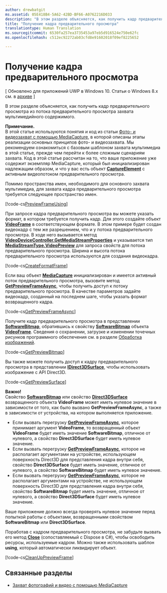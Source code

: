 ```yaml
---
author: drewbatgit
ms.assetid: 05E418B4-5A62-42BD-BF66-A0762216D033
description: "В этом разделе объясняется, как получить кадр предварительного просмотра из потока предварительного просмотра захвата мультимедийного содержимого."
title: "Получение кадра предварительного просмотра"
translationtype: Human Translation
ms.sourcegitcommit: 6530fa257ea3735453a97eb5d916524e750e62fc
ms.openlocfilehash: c512ec92272ab03cfd8e91602018f09ef8225652

---
```


# Получение кадра предварительного просмотра

\[ Обновлено для приложений UWP в Windows 10. Статьи о Windows 8.x см. в [архиве](http://go.microsoft.com/fwlink/p/?linkid=619132) \]

В этом разделе объясняется, как получить кадр предварительного просмотра из потока предварительного просмотра захвата мультимедийного содержимого.

**Примечание.**  
В этой статье используются понятия и код из статьи [Фото- и видеозахват с помощью MediaCapture](capture-photos-and-video-with-mediacapture.md), в которой описаны этапы реализации основных принципов фото- и видеозахвата. Мы рекомендуем ознакомиться с базовым шаблоном захвата мультимедиа в этой статье, прежде чем перейти к более сложным сценариям захвата. Код в этой статье рассчитан на то, что ваше приложение уже содержит экземпляр MediaCapture, который был инициализирован надлежащим образом, и что у вас есть объект [**CaptureElement**](https://msdn.microsoft.com/library/windows/apps/br209278) с активным видеопотоком предварительного просмотра.

Помимо пространства имен, необходимого для основного захвата мультимедиа, для захвата кадра предварительного просмотра требуется следующее пространство имен.

[!code-cs[PreviewFrameUsing](./code/BasicMediaCaptureWin10/cs/MainPage.xaml.cs#SnippetPreviewFrameUsing)]

При запросе кадра предварительного просмотра вы можете указать формат, в котором требуется получить кадр. Для этого создайте объект [**VideoFrame**](https://msdn.microsoft.com/library/windows/apps/dn930917) в соответствующем формате. В этом примере будет создан видеокадр с тем же разрешением, что и у потока предварительного просмотра. В ходе него вызывается метод [**VideoDeviceController.GetMediaStreamProperties**](https://msdn.microsoft.com/library/windows/apps/br211995) и указывается тип [**MediaStreamType.VideoPreview**](https://msdn.microsoft.com/library/windows/apps/br226640) для запроса свойств для потока предварительного просмотра. Ширина и высота потока предварительного просмотра используются для создания видеокадра.

[!code-cs[CreateFormatFrame](./code/BasicMediaCaptureWin10/cs/MainPage.xaml.cs#SnippetCreateFormatFrame)]

Если ваш объект [**MediaCapture**](https://msdn.microsoft.com/library/windows/apps/br241124) инициализирован и имеется активный поток предварительного просмотра, вызовите метод [**GetPreviewFrameAsync**](https://msdn.microsoft.com/library/windows/apps/dn926711), чтобы получить доступ к потоку предварительного просмотра. В качестве параметров задайте видеокадр, созданный на последнем шаге, чтобы указать формат возвращенного кадра.

[!code-cs[GetPreviewFrameAsync](./code/BasicMediaCaptureWin10/cs/MainPage.xaml.cs#SnippetGetPreviewFrameAsync)]

Получите кадр предварительного просмотра в представлении [**SoftwareBitmap**](https://msdn.microsoft.com/library/windows/apps/dn887358), обратившись к свойству [**SoftwareBitmap**](https://msdn.microsoft.com/library/windows/apps/dn930926) объекта [**VideoFrame**](https://msdn.microsoft.com/library/windows/apps/dn930917). Сведения о сохранении, загрузке и изменении точечных рисунков программного обеспечения см. в разделе [Обработка изображений](imaging.md).

[!code-cs[GetPreviewBitmap](./code/BasicMediaCaptureWin10/cs/MainPage.xaml.cs#SnippetGetPreviewBitmap)]

Вы также можете получить доступ к кадру предварительного просмотра в представлении [**IDirect3DSurface**](https://msdn.microsoft.com/library/windows/apps/dn965505), чтобы использовать изображение с API Direct3D.

[!code-cs[GetPreviewSurface](./code/BasicMediaCaptureWin10/cs/MainPage.xaml.cs#SnippetGetPreviewSurface)]

**Важно!**  
Свойство [**SoftwareBitmap**](https://msdn.microsoft.com/library/windows/apps/dn930926) или свойство [**Direct3DSurface**](https://msdn.microsoft.com/library/windows/apps/dn930920) возвращенного объекта **VideoFrame** может иметь нулевое значение в зависимости от того, как было вызвано **GetPreviewFrameAsync**, а также в зависимости от устройства, на котором выполняется приложение.

-   Если вызвать перегрузку [**GetPreviewFrameAsync**](https://msdn.microsoft.com/library/windows/apps/dn926713), которое принимает аргумент **VideoFrame**, то возвращенный объект **VideoFrame** будет иметь значение **SoftwareBitmap**, отличное от нулевого, а свойство **Direct3DSurface** будет иметь нулевое значение.
-   Если вызвать перегрузку [**GetPreviewFrameAsync**](https://msdn.microsoft.com/library/windows/apps/dn926712), которое не располагает аргументами на устройстве, использующем поверхность Direct3D для представления кадра внутри себя, свойство **Direct3DSurface** будет иметь значение, отличное от нулевого, а свойство **SoftwareBitmap** будет иметь нулевое значение.
-   Если вызвать перегрузку [**GetPreviewFrameAsync**](https://msdn.microsoft.com/library/windows/apps/dn926712), которое не располагает аргументами на устройстве, не использующем поверхность Direct3D для представления кадра внутри себя, свойство **SoftwareBitmap** будет иметь значение, отличное от нулевого, а свойство **Direct3DSurface** будет иметь нулевое значение.

Ваше приложение должно всегда проверять нулевое значение перед попыткой работы с объектами, возвращенными свойством **SoftwareBitmap** или **Direct3DSurface**.

Поработав с кадром предварительного просмотра, не забудьте вызвать его метод [**Close**](https://msdn.microsoft.com/library/windows/apps/dn930918) (сопоставляемый с Dispose в C#), чтобы освободить ресурсы, используемые кадром. Можно также использовать шаблон **using**, который автоматически ликвидирует объект.

[!code-cs[CleanUpPreviewFrame](./code/BasicMediaCaptureWin10/cs/MainPage.xaml.cs#SnippetCleanUpPreviewFrame)]

## Связанные разделы

* [Захват фотографий и видео с помощью MediaCapture](capture-photos-and-video-with-mediacapture.md)
 

 







<!--HONumber=Jun16_HO4-->


